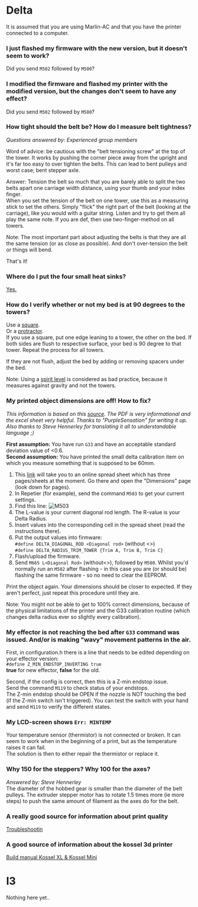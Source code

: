 # Delta
It is assumed that you are using Marlin-AC and that you have the printer connected to a computer.  

### I just flashed my firmware with the new version, but it doesn't seem to work?
Did you send `M502` followed by `M500`?  

### I modified the firmware and flashed my printer with the modified version, but the changes don't seem to have any effect?
Did you send `M502` followed by `M500`?  

### How tight should the belt be? How do I measure belt tightness?
_Questions answered by: Experienced group members_  

Word of advice: be cautious with the "belt tensioning screw" at the top of the tower. It works by pushing the corner piece away from the upright and it's far too easy to over tighten the belts. This can lead to bent pulleys and worst case; bent stepper axle.

Answer: Tension the belt so much that you are barely able to split the two belts apart one carriage width distance, using your thumb and your index finger.  
When you set the tension of the belt on one tower, use this as a measuring stick to set the others. Simply "flick" the right part of the belt (looking at the carriage), like you would with a guitar string. Listen and try to get them all play the same note. If you are def, then use two-finger-method on all towers.

Note: The most important part about adjusting the belts is that they are all the same tension (or as close as possible). And don't over-tension the belt or things will bend.

That's it!

### Where do I put the four small heat sinks?
[Yes.](https://scontent-arn2-1.xx.fbcdn.net/v/t1.0-9/18222149_10155393945401052_8662556533068791986_n.jpg?oh=16f7b85c0b69fcfc6fffc38247b35b61&oe=5982E4AF)

### How do I verify whether or not my bed is at 90 degrees to the towers?
Use a [square](http://www.craftsmanspace.com/sites/default/files/free-knowledge-articles/steel_framing_square.jpg).  
Or a [protractor](https://joemainzone-ilyznmosqlw0zs.netdna-ssl.com/wp-content/uploads/2015/04/protractor-46461_1280-1020x560.png).  
If you use a square, put one edge leaning to a tower, the other on the bed. If both sides are flush to respective surface, your bed is 90 degree to that tower. Repeat the process for all towers.  

If they are not flush, adjust the bed by adding or removing spacers under the bed.

Note: Using a [spirit level](http://www.actavodirect.com/blog/wp-content/uploads/2015/10/Sprit-Level-3-1024x373.jpg) is considered as bad practice, because it measures against gravity and not the towers.

### My printed object dimensions are off! How to fix?
_This information is based on this [source](http://www.thingiverse.com/thing:1274733). The PDF is very informational and the excel sheet very helpful. Thanks to "PurpleSensation" for writing it up. Also thanks to Steve Hennerley for translating it all to understandable language ;)_  

**First assumption:** You have run `G33` and have an acceptable standard deviation value of <0.6.  
**Second assumption:** You have printed the small delta calibration item on which you measure something that is supposed to be 60mm.  
1. This [link](https://goo.gl/7nX3MF) will take you to an online spread sheet which has three pages/sheets at the moment. Go there and open the "Dimensions" page (look down for pages).  
2. In Repetier (for example), send the command `M503` to get your current settings.  
3. Find this line: ![M503](http://i.imgur.com/T0O5l0r.png)
4. The L-value is your current diagonal rod length. The R-value is your Delta Radius.
5. Insert values into the corresponding cell in the spread sheet (read the instructions there).
6. Put the output values into firmware:  
`#define DELTA_DIAGONAL_ROD <Diagonal rod>` (without <>)  
`#define DELTA_RADIUS_TRIM_TOWER {Trim A, Trim B, Trim C}`  
7. Flash/upload the firmware.
8. Send `M665 L<Diagonal Rod>` (without<>), followed by `M500`. Whilst you'd normally run an `M502` after flashing - in this case you are (or should be) flashing the same firmware - so no need to clear the EEPROM.

Print the object again. Your dimensions should be closer to expected. If they aren't perfect, just repeat this procedure until they are.

Note: You might not be able to get to 100% correct dimensions, because of the physical limitations of the printer and the G33 calibration routine (which changes delta radius ever so slightly every calibration).

### My effector is not reaching the bed after `G33` command was issued. And/or is making "wavy" movement patterns in the air.
First, in configuration.h there is a line that needs to be edited depending on your effector version:  
`#define Z_MIN_ENDSTOP_INVERTING true`  
**true** for new effector, **false** for the old.

Second, if the config is correct, then this is a Z-min endstop issue.  
Send the command `M119` to check status of your endstops.  
The Z-min endstop should be OPEN if the nozzle is NOT touching the bed (if the Z-min switch isn't triggered). You can test the switch with your hand and send `M119` to verify the different states.


### My LCD-screen shows `Err: MINTEMP`
Your  temperature sensor (thermistor) is not connected or broken. It can seem to work when in the beginning of a print, but as the temperature raises it can fail.  
The solution is then to either repair the thermistor or replace it.

### Why 150 for the steppers? Why 100 for the axes?
_Answered by: Steve Hennerley_  
The diameter of the hobbed gear is smaller than the diameter of the belt pulleys. The extruder stepper motor has to rotate 1.5 times more (ie more steps) to push the same amount of filament as the axes do for the belt.

### A really good source for information about print quality
[Troubleshootin](https://www.simplify3d.com/support/print-quality-troubleshootin)

### A good source of information about the kossel 3d printer
[Build manual Kossel XL & Kossel Mini](https://www.youtube.com/watch?v=AXy1OFMEUTg&list=PLvkxDPeJpn0WRw8BBw0L_j8BxFcuTKI8N)

# I3
Nothing here yet..